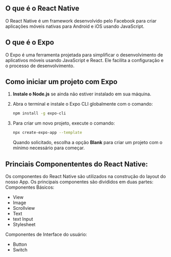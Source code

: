 
## O que é o React Native

O React Native é um framework desenvolvido pelo Facebook para criar aplicações móveis nativas para Android e iOS usando JavaScript.

## O que é o Expo

O Expo é uma ferramenta projetada para simplificar o desenvolvimento de aplicativos móveis usando JavaScript e React. Ele facilita a configuração e o processo de desenvolvimento.

## Como iniciar um projeto com Expo

1. **Instale o Node.js** se ainda não estiver instalado em sua máquina.

2. Abra o terminal e instale o Expo CLI globalmente com o comando:
   ```bash
   npm install -g expo-cli
   ```

3. Para criar um novo projeto, execute o comando:
   ```bash
   npx create-expo-app --template
   ```
   Quando solicitado, escolha a opção **Blank** para criar um projeto com o mínimo necessário para começar.


## Princiais Componententes do React Native: 
Os componentes do React Native são utilizados na construção do layout do nosso App. 
Os principais componentes são divididos em duas partes: 
Componentes Básicos: 
- View
- Image
- Scrollview
- Text
- text Input
- Stylesheet

Componentes de Interface do usuário: 
- Button
- Switch

